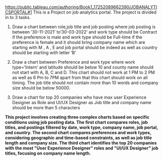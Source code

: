 https://public.tableau.com/authoring/Book1_17252089662390/JOBANALYTICSPORTAL#1
This is a Project on job analytics portal. The project is divided in to 3 tasks.
1. Draw a chart between role,job title and job posting where job posting is between ’30-11-2021’ to’30-03-2022’ and work type should be Contract if the preference is male and work type should be Full-time if the preference is female and it should bring company name which are starting with M , A , E and job portal should be indeed as well as country should be starting with letter ‘B’

2. Draw a chart between Preference and work type where work type=’Intern’ and latitude should be below 10 and county name should not start with A, B, C and D. This chart should not work at 1 PM to 2 PM as well as 6 Pm to 7PM apart from that this chart should work on all timing. The job title should not contain more than 10 words and company size should be below 50000.

3. Draw a chart for top 20 companies who have max user Experience Designer as Role and UI/UX Designer as Job title and company name should be more than 5 characters

**This project involves creating three complex charts based on specific conditions using job posting data. The first chart compares roles, job titles, and postings filtered by date, work type, company name, job portal, and country. The second chart compares preferences and work types, considering geographic and time-based constraints, as well as job title length and company size. The third chart identifies the top 20 companies with the most "User Experience Designer" roles and "UI/UX Designer" job titles, focusing on company name length.** 
